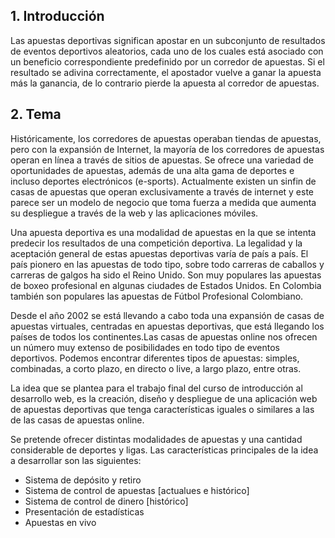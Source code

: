 ## 1. Introducción

Las apuestas deportivas significan apostar en un subconjunto de resultados de eventos deportivos aleatorios, cada uno de los cuales está asociado con un beneficio correspondiente predefinido por un corredor de apuestas. Si el resultado se adivina correctamente, el apostador vuelve a ganar la apuesta más la ganancia, de lo contrario pierde la apuesta al corredor de apuestas.

## 2. Tema

Históricamente, los corredores de apuestas operaban tiendas de apuestas, pero con la expansión de Internet, la mayoría de los corredores de apuestas operan en línea a través de sitios de apuestas. Se ofrece una variedad de oportunidades de apuestas, además
de una alta gama de deportes e incluso deportes electrónicos (e-sports). Actualmente existen un sinfin de casas de apuestas que
operan exclusivamente a través de internet y este parece ser un modelo de negocio que toma fuerza a medida que aumenta su
despliegue a través de la web y las aplicaciones móviles.

Una apuesta deportiva es una modalidad de apuestas en la que se intenta predecir los resultados de una competición deportiva. La legalidad y la aceptación general de estas apuestas deportivas varía de país a país. El país pionero en las apuestas de todo tipo, sobre todo carreras de caballos y carreras de galgos ha sido el Reino Unido. Son muy populares las apuestas de boxeo profesional en algunas ciudades de Estados Unidos. En Colombia también son populares las apuestas de Fútbol Profesional Colombiano.

Desde el año 2002 se está llevando a cabo toda una expansión de casas de apuestas virtuales, centradas en apuestas deportivas, que está llegando los países de todos los continentes.Las casas de apuestas online nos ofrecen un número muy extenso de posibilidades en todo tipo de eventos deportivos. Podemos encontrar diferentes tipos de apuestas: simples, combinadas, a corto plazo, en directo o live, a largo plazo, entre otras.

La idea que se plantea para el trabajo final del curso de introducción al desarrollo web, es la creación, diseño y despliegue
de una aplicación web de apuestas deportivas que tenga características iguales o similares a las de las casas de apuestas online.

Se pretende ofrecer distintas modalidades de apuestas y una cantidad considerable de deportes y ligas. Las características principales de la idea a desarrollar son las siguientes:

- Sistema de depósito y retiro
- Sistema de control de apuestas [actualues e histórico]
- Sistema de control de dinero [histórico]
- Presentación de estadísticas
- Apuestas en vivo
